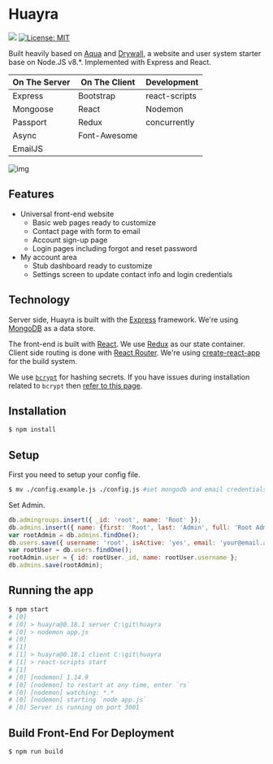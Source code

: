# Huayra

[![](https://travis-ci.org/makee-workshop/Huayra.svg?branch=master)](https://travis-ci.org/makee-workshop/Huayra) [![License: MIT](https://img.shields.io/badge/License-MIT-yellow.svg)](https://github.com/makee-workshop/Huayra/blob/master/LICENSE)

Built heavily based on [Aqua](https://github.com/jedireza/aqua) and [Drywall](https://github.com/jedireza/drywall), a website and user system starter base on Node.JS v8.*. Implemented with Express and React.

| On The Server | On The Client  | Development  |
| ------------- | -------------- | ------------ |
| Express       | Bootstrap      | react-scripts|
| Mongoose      | React          | Nodemon      |
| Passport      | Redux          | concurrently |
| Async         | Font-Awesome   |              |
| EmailJS       |                |              |

![img](https://oranwind.s3.amazonaws.com/2018/Jun/SSS-1530366578247.PNG)

## Features

 - Universal front-end website
   - Basic web pages ready to customize
   - Contact page with form to email
   - Account sign-up page
   - Login pages including forgot and reset password
 - My account area
   - Stub dashboard ready to customize
   - Settings screen to update contact info and login credentials

## Technology

Server side, Huayra is built with the [Express](http://expressjs.com/) framework.
We're using [MongoDB](http://www.mongodb.org/) as a data store.

The front-end is built with [React](https://github.com/facebook/react). We use
[Redux](https://github.com/reactjs/redux) as our state container. Client side
routing is done with [React Router](https://github.com/reactjs/react-router).
We're using [create-react-app](https://github.com/facebook/create-react-app) for the build system.

We use [`bcrypt`](https://github.com/ncb000gt/node.bcrypt.js) for hashing
secrets. If you have issues during installation related to `bcrypt` then [refer
to this
page](https://oranwind.org/node-js-bcrypt/).

## Installation

```bash
$ npm install
```

## Setup

First you need to setup your config file.

```bash
$ mv ./config.example.js ./config.js #set mongodb and email credentials
```

Set Admin.

```js
db.admingroups.insert({ _id: 'root', name: 'Root' });
db.admins.insert({ name: {first: 'Root', last: 'Admin', full: 'Root Admin'}, groups: ['root'] });
var rootAdmin = db.admins.findOne();
db.users.save({ username: 'root', isActive: 'yes', email: 'your@email.addy', roles: {admin: rootAdmin._id} });
var rootUser = db.users.findOne();
rootAdmin.user = { id: rootUser._id, name: rootUser.username };
db.admins.save(rootAdmin);
```

## Running the app

```bash
$ npm start
# [0]
# [0] > huayra@0.18.1 server C:\git\huayra
# [0] > nodemon app.js
# [0]
# [1]
# [1] > huayra@0.18.1 client C:\git\huayra
# [1] > react-scripts start
# [1]
# [0] [nodemon] 1.14.9
# [0] [nodemon] to restart at any time, enter `rs`
# [0] [nodemon] watching: *.*
# [0] [nodemon] starting `node app.js`
# [0] Server is running on port 3001
```

## Build Front-End For Deployment

```bash
$ npm run build
```